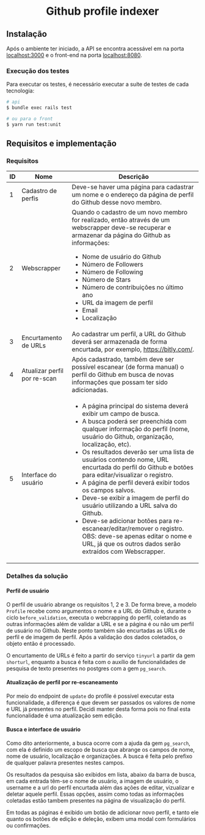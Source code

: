 <div style="text-align: center;">
  <h1>
    Github profile indexer
  </h1>
</div>

## Instalação

<!-- TODO -->

Após o ambiente ter iniciado, a API se encontra acessável em na porta [localhost:3000](http://localhost:3000) e o front-end na porta [localhost:8080](https://localhost:8080).

### Execução dos testes

Para executar os testes, é necessário executar a suíte de testes de cada tecnologia:

```bash
# api
$ bundle exec rails test

# ou para o front
$ yarn run test:unit
```

## Requisitos e implementação

### Requisitos
| ID | Nome | Descrição |
| -- | ---- | --------- |
| 1 | Cadastro de perfis | Deve-se haver uma página para cadastrar um nome e o endereço da página de perfil do Github desse novo membro. |
| 2 | Webscrapper | Quando o cadastro de um novo membro for realizado, então através de um webscrapper deve-se recuperar e armazenar da página do Github as informações:<ul><li>Nome de usuário do Github</li><li>Número de Followers</li><li>Número de Following</li><li>Número de Stars</li><li>Número de contribuições no último ano</li><li>URL da imagem de perfil</li><li>Email</li><li>Localização</li></ul> |
| 3 | Encurtamento de URLs | Ao cadastrar um perfil, a URL do Github deverá ser armazenada de forma encurtada, por exemplo, https://bitly.com/. |
| 4 | Atualizar perfil por re-scan | Após cadastrado, também deve ser possível escanear (de forma manual) o perfil do Github em busca de novas informações que possam ter sido adicionadas. |
| 5 | Interface do usuário | <ul><li>A página principal do sistema deverá exibir um campo de busca.</li><li>A busca poderá ser preenchida com qualquer informação do perfil (nome, usuário do Github, organização, localização, etc).</li><li>Os resultados deverão ser uma lista de usuários contendo nome, URL encurtada do perfil do Github e botões para editar/visualizar o registro.</li><li>A página de perfil deverá exibir todos os campos salvos.</li><li>Deve-se exibir a imagem de perfil do usuário utilizando a URL salva do Github.</li><li>Deve-se adicionar botões para re-escanear/editar/remover o registro. OBS: deve-se apenas editar o nome e URL, já que os outros dados serão extraídos com Webscrapper.</li></ul> |

### Detalhes da solução

<!-- TODO: ver se faz sentido manter -->

#### Perfil de usuário
O perfil de usuário abrange os requisitos 1, 2 e 3. De forma breve, a modelo `Profile` recebe como argumentos o nome e a URL do Github e, durante o ciclo `before_validation`, executa o webcrapping do perfil, coletando as outras informações além de validar a URL e se a página é ou não um perfil de usuário no Github. Neste ponto também são encurtadas as URLs de perfil e de imagem de perfil. Após a validação dos dados coletados, o objeto então é processado.

O encurtamento de URLs é feito a partir do serviço `tinyurl` a partir da gem `shorturl`, enquanto a busca é feita com o auxílio de funcionalidades de pesquisa de texto presentes no postgres com a gem `pg_search`.

#### Atualização de perfil por re-escaneamento
Por meio do endpoint de `update` do profile é possível executar esta funcionalidade, a diferença é que devem ser passados os valores de nome e URL já presentes no perfil. Decidi manter desta forma pois no final esta funcionalidade é uma atualização sem edição.

#### Busca e interface de usuário
Como dito anteriormente, a busca ocorre com a ajuda da gem `pg_search`, com ela é definido um escopo de busca que abrange os campos de nome, nome de usuário, localização e organizações. A busca é feita pelo prefixo de qualquer palavra presentes nestes campos.

Os resultados da pesquisa são exibidos em lista, abaixo da barra de busca, em cada entrada têm-se  o nome de usuário, a imagem de usuário, o username e a url do perfil encurtada além das ações de editar, vizualizar e deletar aquele perfil. Essas opções, assim como todas as informações coletadas estão tambem presentes na página de visualização do perfil.

Em todas as páginas é exibido um botão de adicionar novo perfil, e tanto ele quanto os botões de edição e deleção, exibem uma modal com formulários ou confirmações.
